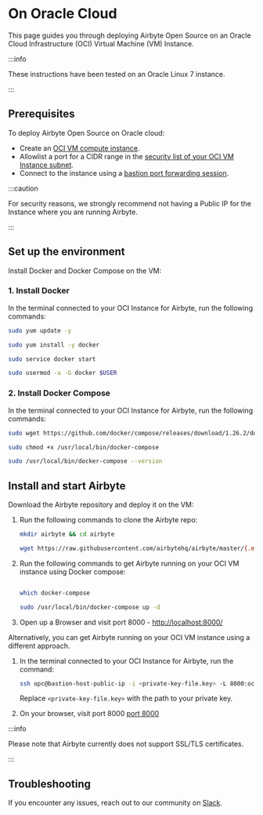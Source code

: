 # On Oracle Cloud

This page guides you through deploying Airbyte Open Source on an Oracle Cloud Infrastructure (OCI) Virtual Machine (VM) Instance.

:::info

These instructions have been tested on an Oracle Linux 7 instance.

:::

## Prerequisites 

To deploy Airbyte Open Source on Oracle cloud:

* Create an [OCI VM compute instance](https://docs.oracle.com/en-us/iaas/Content/Compute/Tasks/launchinginstance.htm#Creating_an_Instance).
* Allowlist a port for a CIDR range in the [security list of your OCI VM Instance subnet](https://docs.oracle.com/en-us/iaas/Content/Network/Concepts/securitylists.htm).
* Connect to the instance using a [bastion port forwarding session](https://docs.oracle.com/en-us/iaas/Content/Bastion/Tasks/connectingtosessions.htm#connect-port-forwarding).

:::caution

For security reasons, we strongly recommend not having a Public IP for the Instance where you are running Airbyte.

:::

## Set up the environment

Install Docker and Docker Compose on the VM:

### 1. Install Docker

In the terminal connected to your OCI Instance for Airbyte, run the following commands:

```bash
sudo yum update -y

sudo yum install -y docker

sudo service docker start

sudo usermod -a -G docker $USER
```

### 2. Install Docker Compose

In the terminal connected to your OCI Instance for Airbyte, run the following commands:

```bash
sudo wget https://github.com/docker/compose/releases/download/1.26.2/docker-compose-$(uname -s)-$(uname -m) -O /usr/local/bin/docker-compose

sudo chmod +x /usr/local/bin/docker-compose

sudo /usr/local/bin/docker-compose --version
```

## Install and start Airbyte

Download the Airbyte repository and deploy it on the VM:

1. Run the following commands to clone the Airbyte repo:

	```bash
	mkdir airbyte && cd airbyte

	wget https://raw.githubusercontent.com/airbytehq/airbyte/master/{.env,docker-compose.yaml}
	```

2. Run the following commands to get Airbyte running on your OCI VM instance using Docker compose:

    ```bash

    which docker-compose

    sudo /usr/local/bin/docker-compose up -d

    ``` 

3. Open up a Browser and visit port 8000 - [http://localhost:8000/](http://localhost:8000/)


Alternatively, you can get Airbyte running on your OCI VM instance using a different approach.

1. In the terminal connected to your OCI Instance for Airbyte, run the command: 

	```bash
	ssh opc@bastion-host-public-ip -i <private-key-file.key> -L 8000:oci-private-instance-ip:8000
	```

	Replace `<private-key-file.key>` with the path to your private key.

2. On your browser, visit port 8000 [port 8000](http://localhost:8000/)

:::info

Please note that Airbyte currently does not support SSL/TLS certificates.

:::

## Troubleshooting

If you encounter any issues, reach out to our community on [Slack](https://slack.airbyte.com/).

